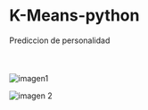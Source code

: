 # K-Means-python
Prediccion de personalidad <br><br><br><br>
![imagen1](https://github.com/jfgalanp00/K-Means-python/assets/75580759/f91dcf16-7457-461e-b41a-70b166c065da)

![imagen 2](https://github.com/jfgalanp00/K-Means-python/assets/75580759/614d90ac-fc7b-4a15-b512-0d1321378096)

